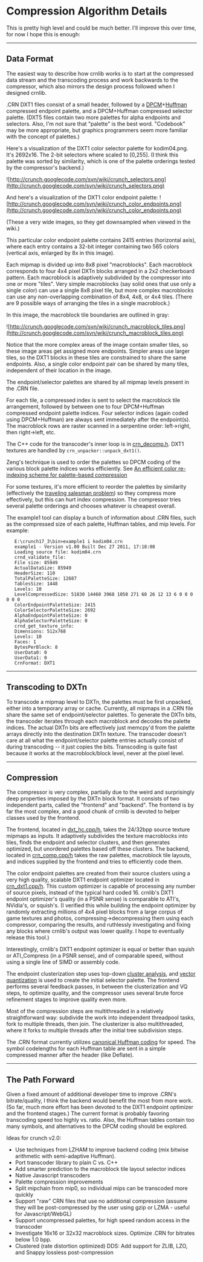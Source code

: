 # Compression Algorithm Details #

This is pretty high level and could be much better. I'll improve this over time, for now I hope this is enough:


---


## Data Format ##

The easiest way to describe how crnlib works is to start at the compressed data stream and the transcoding process and work backwards to the compressor, which also mirrors the design process followed when I designed crnlib.

.CRN DXT1 files consist of a small header, followed by a [DPCM](http://en.wikipedia.org/wiki/DPCM)+[Huffman](http://en.wikipedia.org/wiki/Huffman_Compression) compressed endpoint palette, and a DPCM+Huffman compressed selector palette. (DXT5 files contain two more palettes for alpha endpoints and selectors. Also, I'm not sure that "palette" is the best word. "Codebook" may be more appropriate, but graphics programmers seem more familiar with the concept of palettes.)

Here's a visualization of the DXT1 color selector palette for kodim04.png. It's 2692x16. The 2-bit selectors where scaled to [0,255]. (I think this palette was sorted by similarity, which is one of the palette orderings tested by the compressor's backend.)

![http://crunch.googlecode.com/svn/wiki/crunch_selectors.png](http://crunch.googlecode.com/svn/wiki/crunch_selectors.png)

And here's a visualization of the DXT1 color endpoint palette:
![http://crunch.googlecode.com/svn/wiki/crunch_color_endpoints.png](http://crunch.googlecode.com/svn/wiki/crunch_color_endpoints.png)

(These a very wide images, so they get downsampled when viewed in the wiki.)

This particular color endpoint palette contains 2415 entries (horizontal axis), where each entry contains a 32-bit integer containing two 565 colors (vertical axis, enlarged by 8x in this image).

Each mipmap is divided up into 8x8 pixel "macroblocks". Each macroblock corresponds to four 4x4 pixel DXTn blocks arranged in a 2x2 checkerboard pattern. Each macroblock is adaptively subdivided by the compressor into one or more "tiles". Very simple macroblocks (say solid ones that use only a single color) can use a single 8x8 pixel tile, but more complex macroblocks can use any non-overlapping combination of 8x4, 4x8, or 4x4 tiles. (There are 9 possible ways of arranging the tiles in a single macroblock.)

In this image, the macroblock tile boundaries are outlined in gray:

![http://crunch.googlecode.com/svn/wiki/crunch_macroblock_tiles.png](http://crunch.googlecode.com/svn/wiki/crunch_macroblock_tiles.png)

Notice that the more complex areas of the image contain smaller tiles, so these image areas get assigned more endpoints. Simpler areas use larger tiles, so the DXT1 blocks in these tiles are constrained to share the same endpoints. Also, a single color endpoint pair can be shared by many tiles, independent of their location in the image.

The endpoint/selector palettes are shared by all mipmap levels present in the .CRN file.

For each tile, a compressed index is sent to select the macroblock tile arrangement, followed by between one to four DPCM+Huffman compressed endpoint palette indices. Four selector indices (again coded using DPCM+Huffman) are always sent immediately after the endpoint(s). The macroblock rows are raster scanned in a serpentine order: left->right, then right->left, etc.

The C++ code for the transcoder's inner loop is in [crn\_decomp.h](http://code.google.com/p/crunch/source/browse/trunk/inc/crn_decomp.h). DXT1 textures are handled by `crn_unpacker::unpack_dxt1()`.

Zeng's technique is used to order the palettes so DPCM coding of the various block palette indices works efficiently. See [An efficient color re-indexing scheme for palette-based compression](http://ieeexplore.ieee.org/xpl/freeabs_all.jsp?arnumber=899448)

For some textures, it's more efficient to reorder the palettes by similarity (effectively the [traveling salesman problem](http://en.wikipedia.org/wiki/Traveling_salesman_problem)) so they compress more effectively, but this can hurt index compression. The compressor tries several palette orderings and chooses whatever is cheapest overall.

The example1 tool can display a bunch of information about .CRN files, such as the compressed size of each palette, Huffman tables, and mip levels. For example:

```
   E:\crunch17_3\bin>example1 i kodim04.crn
   example1 - Version v1.00 Built Dec 27 2011, 17:18:08
   Loading source file: kodim04.crn
   crnd_validate_file:
   File size: 85949
   ActualDataSize: 85949
   HeaderSize: 110
   TotalPaletteSize: 12687
   TablesSize: 1448
   Levels: 10
   LevelCompressedSize: 51830 14460 3968 1050 271 68 26 12 13 6 0 0 0 0 0 0
   ColorEndpointPaletteSize: 2415
   ColorSelectorPaletteSize: 2692
   AlphaEndpointPaletteSize: 0
   AlphaSelectorPaletteSize: 0
   crnd_get_texture_info:
   Dimensions: 512x768
   Levels: 10
   Faces: 1
   BytesPerBlock: 8
   UserData0: 0
   UserData1: 0
   CrnFormat: DXT1
```


---


## Transcoding to DXTn ##

To transcode a mipmap level to DXTn, the palettes must be first unpacked, either into a temporary array or cache. Currently, all mipmaps in a .CRN file share the same set of endpoint/selector palettes. To generate the DXTn bits, the transcoder iterates through each macroblock and decodes the palette indices. The actual DXTn bits are effectively just memcpy'd from the palette arrays directly into the destination DXTn texture. The transcoder doesn't care at all what the endpoint/selector palette entries actually consist of during transcoding -- it just copies the bits. Transcoding is quite fast because it works at the macroblock/block level, never at the pixel level.


---


## Compression ##

The compressor is very complex, partially due to the weird and surprisingly deep properties imposed by the DXTn block format. It consists of two independent parts, called the "frontend" and "backend". The frontend is by far the most complex, and a good chunk of crnlib is devoted to helper classes used by the frontend.

The frontend, located in [dxt\_hc.cpp/h](http://code.google.com/p/crunch/source/browse/trunk/crnlib/crn_dxt_hc.cpp), takes the 24/32bpp source texture mipmaps as inputs. It adaptively subdivides the texture macroblocks into tiles, finds the endpoint and selector clusters, and then generates optimized, but unordered palettes based off these clusters. The backend, located in [crn\_comp.cpp/h](http://code.google.com/p/crunch/source/browse/trunk/crnlib/crn_comp.cpp) takes the raw palettes, macroblock tile layouts, and indices supplied by the frontend and tries to efficiently code them.

The color endpoint palettes are created from their source clusters using a very high quality, scalable DXT1 endpoint optimizer located in [crn\_dxt1.cpp/h](http://code.google.com/p/crunch/source/browse/trunk/crnlib/crn_dxt1.cpp). This custom optimizer is capable of processing any number of source pixels, instead of the typical hard coded 16. crnlib's DXT1 endpoint optimizer's quality (in a PSNR sense) is comparable to ATI's, NVidia's, or squish's. (I verified this while building the endpoint optimizer by randomly extracting millions of 4x4 pixel blocks from a large corpus of game textures and photos, compressing->decompressing them using each compressor, comparing the results, and ruthlessly investigating and fixing any blocks where crnlib's output was lower quality. I hope to eventually release this tool.)

Interestingly, crnlib's DXT1 endpoint optimizer is equal or better than squish or ATI\_Compress (in a PSNR sense), and of comparable speed, without using a single line of SIMD or assembly code.

The endpoint clusterization step uses top-down [cluster analysis](http://en.wikipedia.org/wiki/Cluster_analysis), and [vector quantization](http://en.wikipedia.org/wiki/Vector_quantization) is used to create the initial selector palette. The frontend performs several feedback passes, in between the clusterization and VQ steps, to optimize quality, and the compressor uses several brute force refinement stages to improve quality even more.

Most of the compression steps are multithreaded in a relatively straightforward way: subdivide the work into independent threadpool tasks, fork to multiple threads, then join. The clusterizer is also multithreaded, where it forks to multiple threads after the initial tree subdivision steps.

The .CRN format currently utilizes [canonical Huffman coding](http://en.wikipedia.org/wiki/Canonical_Huffman_code) for speed. The symbol codelengths for each Huffman table are sent in a simple compressed manner after the header (like Deflate).


---


## The Path Forward ##

Given a fixed amount of additional developer time to improve .CRN's bitrate/quality, I think the backend would benefit the most from more work. (So far, much more effort has been devoted to the DXT1 endpoint optimizer and the frontend stages.) The current format is probably favoring transcoding speed too highly vs. ratio. Also, the Huffman tables contain too many symbols, and alternatives to the DPCM coding should be explored.

Ideas for crunch v2.0:
  * Use techniques from LZHAM to improve backend coding (mix bitwise arithmetic with semi-adaptive Huffman).
  * Port transcoder library to plain C vs. C++
  * Add smarter prediction to the macroblock tile layout selector indices
  * Native Javascript transcoders
  * Palette compression improvements
  * Split mipchain from mip0, so individual mips can be transcoded more quickly
  * Support "raw" CRN files that use no additional compression (assume they will be post-compressed by the user using gzip or LZMA - useful for Javascript/WebGL)
  * Support uncompressed palettes, for high speed random access in the transcoder
  * Investigate 16x16 or 32x32 macroblock sizes. Optimize .CRN for bitrates below 1.0 bpp.
  * Clustered (rate distortion optimized) DDS: Add support for ZLIB, LZO, and Snappy lossless post-compression